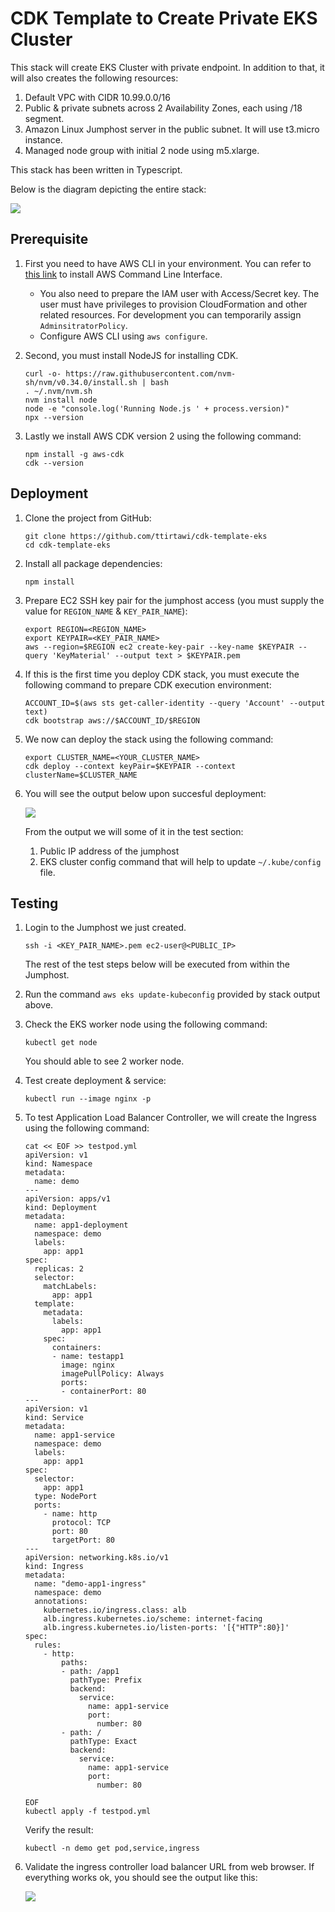 # CDK Template to Create Private EKS Cluster

This stack will create EKS Cluster with private endpoint. In addition to that, it will also creates the following resources:

1. Default VPC with CIDR 10.99.0.0/16
2. Public & private subnets across 2 Availability Zones, each using /18 segment.
3. Amazon Linux Jumphost server in the public subnet. It will use t3.micro instance.
4. Managed node group with initial 2 node using m5.xlarge.

This stack has been written in Typescript.

Below is the diagram depicting the entire  stack:

![](private-eks-cluster.png)

## Prerequisite

1. First you need to have AWS CLI in your environment. You can refer to [this link](https://docs.aws.amazon.com/cli/latest/userguide/getting-started-install.html) to install AWS Command Line Interface. 

    - You also need to prepare the IAM user with Access/Secret key. The user must have privileges to provision CloudFormation and other related resources. For development you can temporarily assign `AdminsitratorPolicy`. 
    - Configure AWS CLI using `aws configure`. 

2. Second, you must install NodeJS for installing CDK.

    ```
    curl -o- https://raw.githubusercontent.com/nvm-sh/nvm/v0.34.0/install.sh | bash
    . ~/.nvm/nvm.sh
    nvm install node
    node -e "console.log('Running Node.js ' + process.version)"
    npx --version
    ```
3. Lastly we install AWS CDK version 2 using the following command:

    ```
    npm install -g aws-cdk
    cdk --version
    ```


## Deployment

1. Clone the project from GitHub:

    ```
    git clone https://github.com/ttirtawi/cdk-template-eks 
    cd cdk-template-eks 
    ```

2. Install all package dependencies:
    
    ```
    npm install
    ```

3. Prepare EC2 SSH key pair for the jumphost access (you must supply the value for `REGION_NAME` & `KEY_PAIR_NAME`):

    ```
    export REGION=<REGION_NAME>
    export KEYPAIR=<KEY_PAIR_NAME>
    aws --region=$REGION ec2 create-key-pair --key-name $KEYPAIR --query 'KeyMaterial' --output text > $KEYPAIR.pem
    ```

4. If this is the first time you deploy CDK stack, you must execute the following command to prepare CDK execution environment: 

    ```
    ACCOUNT_ID=$(aws sts get-caller-identity --query 'Account' --output text)
    cdk bootstrap aws://$ACCOUNT_ID/$REGION
    ```

5. We now can deploy the stack using the following command:

    ```
    export CLUSTER_NAME=<YOUR_CLUSTER_NAME>
    cdk deploy --context keyPair=$KEYPAIR --context clusterName=$CLUSTER_NAME
    ```

6. You will see the output below upon succesful deployment:

    ![](cdk-output.png)

    From the output we will some of it in the test section:

    1. Public IP address of the jumphost
    2. EKS cluster config command that will help to update `~/.kube/config` file.


## Testing

1. Login to the Jumphost we just created.

    ```
    ssh -i <KEY_PAIR_NAME>.pem ec2-user@<PUBLIC_IP>
    ```
    
    The rest of the test steps below will be executed from within the Jumphost.

2. Run the command `aws eks update-kubeconfig` provided by stack output above. 

3. Check the EKS worker node using the following command:

    ```
    kubectl get node
    ```

    You should able to see 2 worker node.

4. Test create deployment & service:

    ```
    kubectl run --image nginx -p
    ```

5. To test Application Load Balancer Controller, we will create the Ingress using the following command:

    ```
    cat << EOF >> testpod.yml
    apiVersion: v1
    kind: Namespace
    metadata:
      name: demo
    ---
    apiVersion: apps/v1
    kind: Deployment
    metadata:
      name: app1-deployment
      namespace: demo
      labels:
        app: app1
    spec:
      replicas: 2
      selector:
        matchLabels:
          app: app1
      template:
        metadata:
          labels:
            app: app1
        spec:
          containers:
          - name: testapp1
            image: nginx 
            imagePullPolicy: Always
            ports: 
            - containerPort: 80
    ---
    apiVersion: v1
    kind: Service
    metadata:
      name: app1-service
      namespace: demo
      labels:
        app: app1
    spec:
      selector:
        app: app1
      type: NodePort
      ports:
        - name: http
          protocol: TCP
          port: 80
          targetPort: 80
    ---
    apiVersion: networking.k8s.io/v1
    kind: Ingress
    metadata:
      name: "demo-app1-ingress"
      namespace: demo
      annotations:
        kubernetes.io/ingress.class: alb
        alb.ingress.kubernetes.io/scheme: internet-facing
        alb.ingress.kubernetes.io/listen-ports: '[{"HTTP":80}]'
    spec:
      rules:
        - http:
            paths:
            - path: /app1
              pathType: Prefix
              backend:
                service:
                  name: app1-service
                  port:
                    number: 80
            - path: /
              pathType: Exact
              backend:
                service:
                  name: app1-service
                  port: 
                    number: 80

    EOF
    kubectl apply -f testpod.yml
    ```

    Verify the result:

    ```
    kubectl -n demo get pod,service,ingress
    ```

6. Validate the ingress controller load balancer URL from web browser. If everything works ok, you should see the output like this:

    ![](cdk-ingress-output.png)